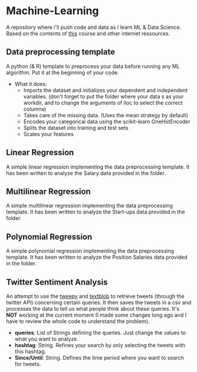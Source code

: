 # Machine-Learning
A repository where i'll push code and data as I learn ML &amp; Data Science. Based on the contents of [this](https://www.udemy.com/machinelearning/) course and other internet ressources.

## Data preprocessing template
A python (& R) template to preprocess your data before running any ML algorithm. Put it at the beginning of your code.
* What it does:
  * Imports the dataset and initializes your dependent and independent variables. (don't forget to put the folder where your data s as your workdir, and to change the arguments of iloc to select the correct columns)
  * Takes care of the missing data. (Uses the mean strategy by default)
  * Encodes your categorical data using the scikit-learn OneHotEncoder
  * Splits the dataset into training and test sets
  * Scales your features
 
## Linear Regression 
A simple linear regression implementing the data preprocessing template. It has been written to analyze the Salary data provided in the folder. 

## Multilinear Regression 
A simple multilinear regression implementing the data preprocessing template. It has been written to analyze the Start-ups data provided in the folder. 

## Polynomial Regression 
A simple polynomial regression implementing the data preprocessing template. It has been written to analyze the Position Salaries data provided in the folder.

## Twitter Sentiment Analysis
An attempt to use the [tweepy](http://www.tweepy.org/) and [textblob](http://textblob.readthedocs.io/en/dev/index.html) to retrieve tweets (through the twitter API) concerning certain queries. It then saves the tweets in a csv and processes the data to tell us what people think about these queries. It's **__NOT__** working at the current moment (I made some changes long ago and I have to review the whole code to understand the problem).
* **queries**: List of Strings defining the queries. Just change the values to what you want to analyze.
* **hashtag**: String. Refines your search by only selecting the tweets with this hashtag.
* **Since/Until**: String. Defines the time period where you want to search for tweets.
  


